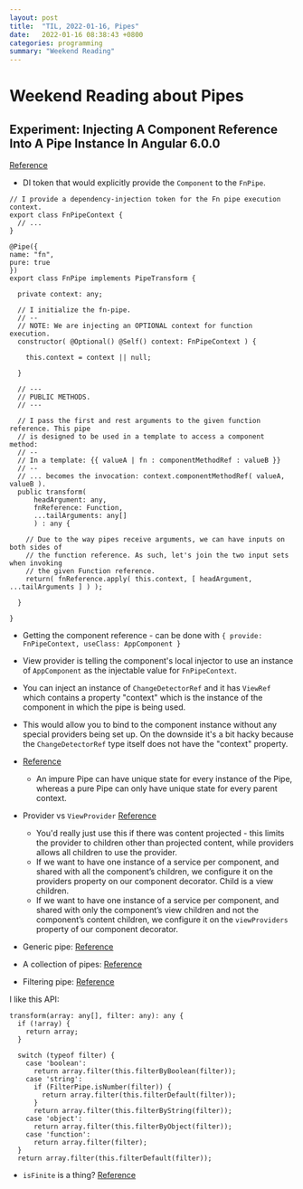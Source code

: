 ```yaml
---
layout: post
title:  "TIL, 2022-01-16, Pipes"
date:   2022-01-16 08:38:43 +0800
categories: programming
summary: "Weekend Reading"
---
```


# Weekend Reading about Pipes

## Experiment: Injecting A Component Reference Into A Pipe Instance In Angular 6.0.0
[Reference](https://www.bennadel.com/blog/3443-experiment-injecting-a-component-reference-into-a-pipe-instance-in-angular-6-0-0.htm)

- DI token that would explicitly provide the `Component` to the `FnPipe`.

```
// I provide a dependency-injection token for the Fn pipe execution context.
export class FnPipeContext {
  // ...
}

@Pipe({
name: "fn",
pure: true
})
export class FnPipe implements PipeTransform {

  private context: any;

  // I initialize the fn-pipe.
  // --
  // NOTE: We are injecting an OPTIONAL context for function execution.
  constructor( @Optional() @Self() context: FnPipeContext ) {

    this.context = context || null;

  }

  // ---
  // PUBLIC METHODS.
  // ---

  // I pass the first and rest arguments to the given function reference. This pipe
  // is designed to be used in a template to access a component method:
  // --
  // In a template: {{ valueA | fn : componentMethodRef : valueB }}
  // --
  // ... becomes the invocation: context.componentMethodRef( valueA, valueB ).
  public transform(
      headArgument: any,
      fnReference: Function,
      ...tailArguments: any[]
      ) : any {

    // Due to the way pipes receive arguments, we can have inputs on both sides of
    // the function reference. As such, let's join the two input sets when invoking
    // the given Function reference.
    return( fnReference.apply( this.context, [ headArgument, ...tailArguments ] ) );

  }

}
```

- Getting the component reference - can be done with `{ provide: FnPipeContext, useClass: AppComponent }`
- View provider is telling the component's local injector to use an instance of `AppComponent` as the injectable value for `FnPipeContext`.
- You can inject an instance of `ChangeDetectorRef` and it has `ViewRef` which contains a property "context" which is the instance of the component in which the pipe is being used.
- This would allow you to bind to the component instance without any special providers being set up. On the downside it's a bit hacky because the `ChangeDetectorRef` type itself does not have the "context" property.
- [Reference](https://www.bennadel.com/blog/3325-understanding-pipe-instantiation-life-cycles-in-angular-4-2-3.htm)
  - An impure Pipe can have unique state for every instance of the Pipe, whereas a pure Pipe can only have unique state for every parent context.
- Provider vs `ViewProvider` [Reference](https://stackoverflow.com/questions/35888434/what-are-viewproviders-in-angular-and-what-is-the-difference-b-w-providers-vs-v)
  - You'd really just use this if there was content projected - this limits the provider to children other than projected content, while providers allows all children to use the provider.
  - If we want to have one instance of a service per component, and shared with all the component’s children, we configure it on the providers property on our component decorator. Child is a view children.
  - If we want to have one instance of a service per component, and shared with only the component’s view children and not the component’s content children, we configure it on the `viewProviders` property of our component decorator.

- Generic pipe: [Reference](https://github.com/nigrosimone/ng-generic-pipe/blob/master/projects/ng-generic-pipe/src/lib/ng-generic-pipe.pipe.ts)
- A collection of pipes: [Reference](https://github.com/danrevah/ngx-pipes)
- Filtering pipe: [Reference](https://github.com/VadimDez/ngx-filter-pipe/blob/master/src/app/shared/ngx-filter-pipe/ngx-filter.pipe.ts)

I like this API:

```
transform(array: any[], filter: any): any {
  if (!array) {
    return array;
  }

  switch (typeof filter) {
    case 'boolean':
      return array.filter(this.filterByBoolean(filter));
    case 'string':
      if (FilterPipe.isNumber(filter)) {
        return array.filter(this.filterDefault(filter));
      }
      return array.filter(this.filterByString(filter));
    case 'object':
      return array.filter(this.filterByObject(filter));
    case 'function':
      return array.filter(filter);
  }
  return array.filter(this.filterDefault(filter));

```

- `isFinite` is a thing? [Reference](https://developer.mozilla.org/en-US/docs/Web/JavaScript/Reference/Global_Objects/isFinite)
